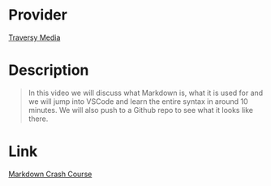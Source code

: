 # Provider

[Traversy Media](https://www.youtube.com/@TraversyMedia)

# Description

> In this video we will discuss what Markdown is, what it is used for and we will jump into VSCode and learn the entire syntax in around 10 minutes. We will also push to a Github repo to see what it looks like there.

# Link

[Markdown Crash Course](https://www.youtube.com/watch?v=HUBNt18RFbo)